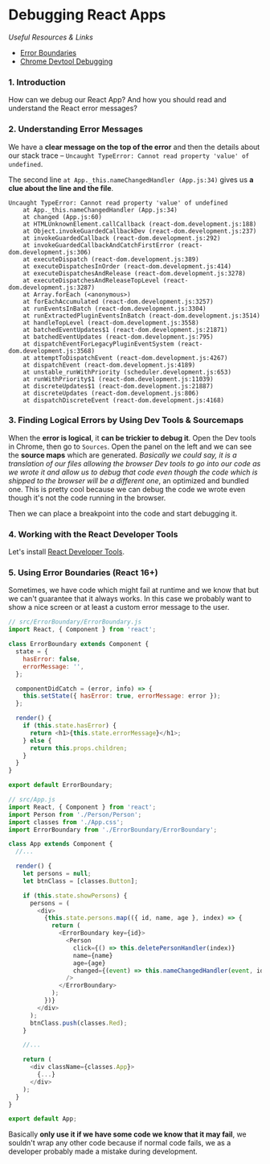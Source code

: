 # Debugging React Apps

_Useful Resources & Links_

- [Error Boundaries](https://reactjs.org/docs/error-boundaries.html)
- [Chrome Devtool Debugging](https://developers.google.com/web/tools/chrome-devtools/javascript/)

### 1. Introduction

How can we debug our React App? And how you should read and understand the React error messages?

### 2. Understanding Error Messages

We have a **clear message on the top of the error** and then the details about our stack trace – `Uncaught TypeError: Cannot read property 'value' of undefined`.

The second line `at App._this.nameChangedHandler (App.js:34)` gives us **a clue about the line and the file**.

```
Uncaught TypeError: Cannot read property 'value' of undefined
    at App._this.nameChangedHandler (App.js:34)
    at changed (App.js:60)
    at HTMLUnknownElement.callCallback (react-dom.development.js:188)
    at Object.invokeGuardedCallbackDev (react-dom.development.js:237)
    at invokeGuardedCallback (react-dom.development.js:292)
    at invokeGuardedCallbackAndCatchFirstError (react-dom.development.js:306)
    at executeDispatch (react-dom.development.js:389)
    at executeDispatchesInOrder (react-dom.development.js:414)
    at executeDispatchesAndRelease (react-dom.development.js:3278)
    at executeDispatchesAndReleaseTopLevel (react-dom.development.js:3287)
    at Array.forEach (<anonymous>)
    at forEachAccumulated (react-dom.development.js:3257)
    at runEventsInBatch (react-dom.development.js:3304)
    at runExtractedPluginEventsInBatch (react-dom.development.js:3514)
    at handleTopLevel (react-dom.development.js:3558)
    at batchedEventUpdates$1 (react-dom.development.js:21871)
    at batchedEventUpdates (react-dom.development.js:795)
    at dispatchEventForLegacyPluginEventSystem (react-dom.development.js:3568)
    at attemptToDispatchEvent (react-dom.development.js:4267)
    at dispatchEvent (react-dom.development.js:4189)
    at unstable_runWithPriority (scheduler.development.js:653)
    at runWithPriority$1 (react-dom.development.js:11039)
    at discreteUpdates$1 (react-dom.development.js:21887)
    at discreteUpdates (react-dom.development.js:806)
    at dispatchDiscreteEvent (react-dom.development.js:4168)
```

### 3. Finding Logical Errors by Using Dev Tools & Sourcemaps

When the **error is logical**, it **can be trickier to debug it**. Open the Dev tools in Chrome, then go to `Sources`. Open the panel on the left and we can see the **source maps** which are generated. _Basically we could say, it is a translation of our files allowing the browser Dev tools to go into our code as we wrote it and allow us to debug that code even though the code which is shipped to the browser will be a different one_, an optimized and bundled one. This is pretty cool because we can debug the code we wrote even though it's not the code running in the browser.

Then we can place a breakpoint into the code and start debugging it.

### 4. Working with the React Developer Tools

Let's install [React Developer Tools](https://chrome.google.com/webstore/detail/react-developer-tools/fmkadmapgofadopljbjfkapdkoienihi?hl=en).

### 5. Using Error Boundaries (React 16+)

Sometimes, we have code which might fail at runtime and we know that but we can't guarantee that it always works. In this case we probably want to show a nice screen or at least a custom error message to the user.

```js
// src/ErrorBoundary/ErrorBoundary.js
import React, { Component } from 'react';

class ErrorBoundary extends Component {
  state = {
    hasError: false,
    errorMessage: '',
  };

  componentDidCatch = (error, info) => {
    this.setState({ hasError: true, errorMessage: error });
  };

  render() {
    if (this.state.hasError) {
      return <h1>{this.state.errorMessage}</h1>;
    } else {
      return this.props.children;
    }
  }
}

export default ErrorBoundary;
```

```js
// src/App.js
import React, { Component } from 'react';
import Person from './Person/Person';
import classes from './App.css';
import ErrorBoundary from './ErrorBoundary/ErrorBoundary';

class App extends Component {
  //...

  render() {
    let persons = null;
    let btnClass = [classes.Button];

    if (this.state.showPersons) {
      persons = (
        <div>
          {this.state.persons.map(({ id, name, age }, index) => {
            return (
              <ErrorBoundary key={id}>
                <Person
                  click={() => this.deletePersonHandler(index)}
                  name={name}
                  age={age}
                  changed={(event) => this.nameChangedHandler(event, id)}
                />
              </ErrorBoundary>
            );
          })}
        </div>
      );
      btnClass.push(classes.Red);
    }

    //...

    return (
      <div className={classes.App}>
        {...}
      </div>
    );
  }
}

export default App;
```

Basically **only use it if we have some code we know that it may fail**, we souldn't wrap any other code because if normal code fails, we as a developer probably made a mistake during development.
